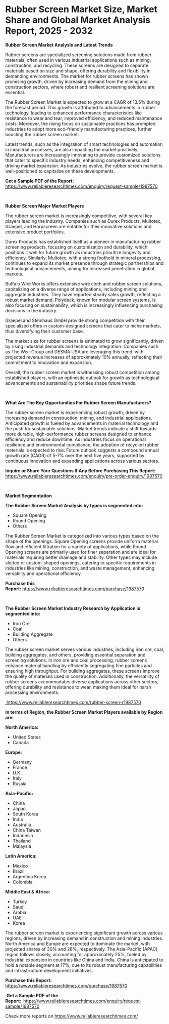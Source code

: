 <p><h1>Rubber Screen Market Size, Market Share and Global Market Analysis Report, 2025 - 2032</h1></p><p><strong>Rubber Screen Market Analysis and Latest Trends</strong></p>
<p><p>Rubber screens are specialized screening solutions made from rubber materials, often used in various industrial applications such as mining, construction, and recycling. These screens are designed to separate materials based on size and shape, offering durability and flexibility in demanding environments. The market for rubber screens has shown promising growth, driven by increasing demand from the mining and construction sectors, where robust and resilient screening solutions are essential.</p><p>The Rubber Screen Market is expected to grow at a CAGR of 13.5% during the forecast period. This growth is attributed to advancements in rubber technology, leading to enhanced performance characteristics like resistance to wear and tear, improved efficiency, and reduced maintenance costs. Moreover, the rising focus on sustainable practices has prompted industries to adopt more eco-friendly manufacturing practices, further boosting the rubber screen market. </p><p>Latest trends, such as the integration of smart technologies and automation in industrial processes, are also impacting the market positively. Manufacturers are increasingly innovating to provide customized solutions that cater to specific industry needs, enhancing competitiveness and driving market expansion. As industries evolve, the rubber screen market is well-positioned to capitalize on these developments.</p></p>
<p><strong>Get a Sample PDF of the Report:&nbsp;</strong> <a href="https://www.reliableresearchtimes.com/enquiry/request-sample/1987570?utm_campaign=2629&utm_medium=2&utm_source=Github&utm_content=ia&utm_term=10042025&utm_id=rubber-screen">https://www.reliableresearchtimes.com/enquiry/request-sample/1987570</a></p>
<p>&nbsp;</p>
<p><strong>Rubber Screen Major Market Players</strong></p>
<p><p>The rubber screen market is increasingly competitive, with several key players leading the industry. Companies such as Durex Products, Multotec, Graepel, and Harpscreen are notable for their innovative solutions and extensive product portfolios. </p><p>Durex Products has established itself as a pioneer in manufacturing rubber screening products, focusing on customization and durability, which positions it well for future growth as industries prioritize longevity and efficiency. Similarly, Multotec, with a strong foothold in mineral processing, continues to expand its market presence through strategic partnerships and technological advancements, aiming for increased penetration in global markets.</p><p>Buffalo Wire Works offers extensive wire cloth and rubber screen solutions, capitalizing on a diverse range of applications, including mining and aggregate industries. They have reported steady sales growth, reflecting a robust market demand. Polydeck, known for modular screen systems, is also focusing on sustainability, which is increasingly influencing purchasing decisions in the industry.</p><p>Graepel and Steinhaus GmbH provide strong competition with their specialized offers in custom-designed screens that cater to niche markets, thus diversifying their customer base. </p><p>The market size for rubber screens is estimated to grow significantly, driven by rising industrial demands and technology integration. Companies such as The Weir Group and DESMA USA are leveraging this trend, with projected revenue increases of approximately 10% annually, reflecting their commitment to innovation and expansion.</p><p>Overall, the rubber screen market is witnessing robust competition among established players, with an optimistic outlook for growth as technological advancements and sustainability priorities shape future trends.</p></p>
<p>&nbsp;</p>
<p><strong>What Are The Key Opportunities For Rubber Screen Manufacturers?</strong></p>
<p><p>The rubber screen market is experiencing robust growth, driven by increasing demand in construction, mining, and industrial applications. Anticipated growth is fueled by advancements in material technology and the push for sustainable solutions. Market trends indicate a shift towards more durable, high-performance rubber screens designed to enhance efficiency and reduce downtime. As industries focus on operational resilience and environmental compliance, the adoption of recycled rubber materials is expected to rise. Future outlook suggests a compound annual growth rate (CAGR) of 5-7% over the next five years, supported by continuous innovation and expanding applications across various sectors.</p></p>
<p><strong>Inquire or Share Your Questions If Any Before Purchasing This Report:</strong> <a href="https://www.reliableresearchtimes.com/enquiry/pre-order-enquiry/1987570?utm_campaign=2629&utm_medium=2&utm_source=Github&utm_content=ia&utm_term=10042025&utm_id=rubber-screen">https://www.reliableresearchtimes.com/enquiry/pre-order-enquiry/1987570</a></p>
<p>&nbsp;</p>
<p><strong>Market Segmentation</strong></p>
<p><strong>The Rubber Screen Market Analysis by types is segmented into:</strong></p>
<p><ul><li>Square Opening</li><li>Round Opening</li><li>Others</li></ul></p>
<p><p>The Rubber Screen Market is categorized into various types based on the shape of the openings. Square Opening screens provide uniform material flow and efficient filtration for a variety of applications, while Round Opening screens are primarily used for finer separation and are ideal for materials requiring better drainage and stability. Other types may include slotted or custom-shaped openings, catering to specific requirements in industries like mining, construction, and waste management, enhancing versatility and operational efficiency.</p></p>
<p><strong>Purchase this Report:&nbsp;</strong><a href="https://www.reliableresearchtimes.com/purchase/1987570?utm_campaign=2629&utm_medium=2&utm_source=Github&utm_content=ia&utm_term=10042025&utm_id=rubber-screen">https://www.reliableresearchtimes.com/purchase/1987570</a></p>
<p>&nbsp;</p>
<p><strong>The Rubber Screen Market Industry Research by Application is segmented into:</strong></p>
<p><ul><li>Iron Ore</li><li>Coal</li><li>Building Aggregate</li><li>Others</li></ul></p>
<p><p>The rubber screen market serves various industries, including iron ore, coal, building aggregates, and others, providing essential separation and screening solutions. In iron ore and coal processing, rubber screens enhance material handling by efficiently segregating fine particles and ensuring high throughput. For building aggregates, these screens improve the quality of materials used in construction. Additionally, the versatility of rubber screens accommodates diverse applications across other sectors, offering durability and resistance to wear, making them ideal for harsh processing environments.</p></p>
<p><a href="https://www.reliableresearchtimes.com/rubber-screen-r1987570?utm_campaign=2629&utm_medium=2&utm_source=Github&utm_content=ia&utm_term=10042025&utm_id=rubber-screen">&nbsp;https://www.reliableresearchtimes.com/rubber-screen-r1987570</a></p>
<p><strong>In terms of Region, the Rubber Screen Market Players available by Region are:</strong></p>
<p>
    <p> <strong> North America: </strong>
        <ul>
            <li>United States</li>
            <li>Canada</li>
        </ul>
        </p> 
    <p> <strong> Europe: </strong>
        <ul>
            <li>Germany</li>
            <li>France</li>
            <li>U.K.</li>
            <li>Italy</li>
            <li>Russia</li>
        </ul>
        </p> 
    <p> <strong> Asia-Pacific: </strong>
        <ul>
            <li>China</li>
            <li>Japan</li>
            <li>South Korea</li>
            <li>India</li>
            <li>Australia</li>
            <li>China Taiwan</li>
            <li>Indonesia</li>
            <li>Thailand</li>
            <li>Malaysia</li>
        </ul>
        </p> 
    <p> <strong> Latin America: </strong>
        <ul>
            <li>Mexico</li>
            <li>Brazil</li>
            <li>Argentina Korea</li>
            <li>Colombia</li>
        </ul>
        </p> 
    <p> <strong> Middle East & Africa: </strong>
        <ul>
            <li>Turkey</li>
            <li>Saudi</li>
            <li>Arabia</li>
            <li>UAE</li>
            <li>Korea</li>
        </ul>
    </p>
    </p>
<p><p>The rubber screen market is experiencing significant growth across various regions, driven by increasing demand in construction and mining industries. North America and Europe are expected to dominate the market, with projected shares of 30% and 28%, respectively. The Asia-Pacific (APAC) region follows closely, accounting for approximately 25%, fueled by industrial expansion in countries like China and India. China is anticipated to hold a notable segment at 17%, due to its robust manufacturing capabilities and infrastructure development initiatives.</p></p>
<p><strong>Purchase this Report: </strong><a href="https://www.reliableresearchtimes.com/purchase/1987570?utm_campaign=2629&utm_medium=2&utm_source=Github&utm_content=ia&utm_term=10042025&utm_id=rubber-screen">https://www.reliableresearchtimes.com/purchase/1987570</a></p>
<p>&nbsp;<strong>Get a Sample PDF of the Report:&nbsp;&nbsp;</strong><a href="https://www.reliableresearchtimes.com/enquiry/request-sample/1987570?utm_campaign=2629&utm_medium=2&utm_source=Github&utm_content=ia&utm_term=10042025&utm_id=rubber-screen">https://www.reliableresearchtimes.com/enquiry/request-sample/1987570</a></p>
<p><strong></strong></p>
<p>Check more reports on <a href="https://www.reliableresearchtimes.com/?utm_campaign=2629&utm_medium=2&utm_source=Github&utm_content=ia&utm_term=10042025&utm_id=rubber-screen">https://www.reliableresearchtimes.com/</a></p>